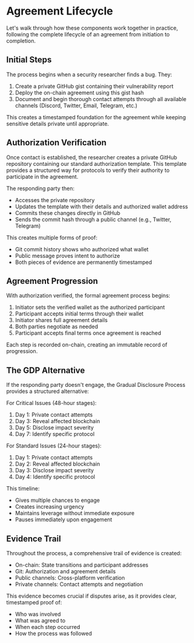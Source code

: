 # Agreement Lifecycle

Let's walk through how these components work together in practice, following the complete lifecycle of an agreement from initiation to completion.

## Initial Steps

The process begins when a security researcher finds a bug. They:
1. Create a private GitHub gist containing their vulnerability report
2. Deploy the on-chain agreement using this gist hash
3. Document and begin thorough contact attempts through all available channels (Discord, Twitter, Email, Telegram, etc.)

This creates a timestamped foundation for the agreement while keeping sensitive details private until appropriate.

## Authorization Verification

Once contact is established, the researcher creates a private GitHub repository containing our standard authorization template. This template provides a structured way for protocols to verify their authority to participate in the agreement.

The responding party then:
- Accesses the private repository
- Updates the template with their details and authorized wallet address
- Commits these changes directly in GitHub
- Sends the commit hash through a public channel (e.g., Twitter, Telegram)

This creates multiple forms of proof:
- Git commit history shows who authorized what wallet
- Public message proves intent to authorize
- Both pieces of evidence are permanently timestamped

## Agreement Progression

With authorization verified, the formal agreement process begins:

1. Initiator sets the verified wallet as the authorized participant
2. Participant accepts initial terms through their wallet
3. Initiator shares full agreement details
4. Both parties negotiate as needed
5. Participant accepts final terms once agreement is reached

Each step is recorded on-chain, creating an immutable record of progression.

## The GDP Alternative

If the responding party doesn't engage, the Gradual Disclosure Process provides a structured alternative:

For Critical Issues (48-hour stages):
1. Day 1: Private contact attempts
2. Day 3: Reveal affected blockchain
3. Day 5: Disclose impact severity
4. Day 7: Identify specific protocol

For Standard Issues (24-hour stages):
1. Day 1: Private contact attempts
2. Day 2: Reveal affected blockchain
3. Day 3: Disclose impact severity
4. Day 4: Identify specific protocol

This timeline:
- Gives multiple chances to engage
- Creates increasing urgency
- Maintains leverage without immediate exposure
- Pauses immediately upon engagement

## Evidence Trail

Throughout the process, a comprehensive trail of evidence is created:
- On-chain: State transitions and participant addresses
- Git: Authorization and agreement details
- Public channels: Cross-platform verification
- Private channels: Contact attempts and negotiation

This evidence becomes crucial if disputes arise, as it provides clear, timestamped proof of:
- Who was involved
- What was agreed to
- When each step occurred
- How the process was followed